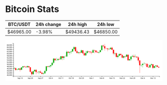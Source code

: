 # Bitcoin Stats

BTC/USDT|24h change|24h high|24h low|
|---|---|---|---|
|$46965.00|-3.98%|$49436.43|$46850.00|

<img src="./chart.svg">
